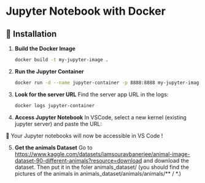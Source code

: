 # Jupyter Notebook with Docker

## 🚀 Installation

1. **Build the Docker Image**

   ```sh
   docker build -t my-jupyter-image .
   ```

2. **Run the Jupyter Container**

   ```sh
   docker run -d --name jupyter-container -p 8888:8888 my-jupyter-image
   ```

3. **Look for the server URL**
   Find the server app URL in the logs:

   ```sh
   docker logs jupyter-container
   ```

4. **Access Jupyter Notebook**
   In VSCode, select a new kernel (existing jupyter server) and paste the URL:

📌 Your Jupyter notebooks will now be accessible in VS Code !

5. **Get the animals Dataset**
Go to https://www.kaggle.com/datasets/iamsouravbanerjee/animal-image-dataset-90-different-animals?resource=download and download the dataset. Then put it in the foler animals_dataset/ (you should find the pictures of the animals in animals_dataset/animals/animals/** / *.)